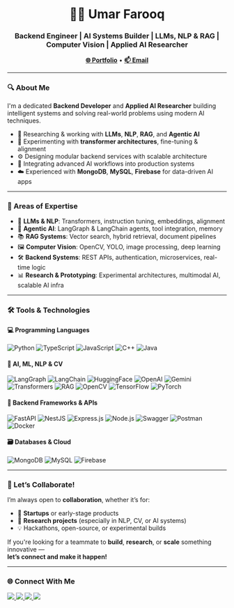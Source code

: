 <h1 align="center">👨‍💻 Umar Farooq</h1>

<h3 align="center">Backend Engineer | AI Systems Builder | LLMs, NLP & RAG | Computer Vision | Applied AI Researcher</h3>

<p align="center">
  <a href="https://umarfarooq.tech" target="_blank"><strong>🌐 Portfolio</strong></a> • 
  <a href="mailto:umarfarooq211203@gmail.com"><strong>📫 Email</strong></a>
</p>

---

### 🔍 About Me

I'm a dedicated **Backend Developer** and **Applied AI Researcher** building intelligent systems and solving real-world problems using modern AI techniques.

- 🧠 Researching & working with **LLMs**, **NLP**, **RAG**, and **Agentic AI**
- 🧪 Experimenting with **transformer architectures**, fine-tuning & alignment
- ⚙️ Designing modular backend services with scalable architecture
- 🧩 Integrating advanced AI workflows into production systems
- ☁️ Experienced with **MongoDB**, **MySQL**, **Firebase** for data-driven AI apps

---

### 💼 Areas of Expertise

- 🧠 **LLMs & NLP**: Transformers, instruction tuning, embeddings, alignment
- 🔗 **Agentic AI**: LangGraph & LangChain agents, tool integration, memory
- 📚 **RAG Systems**: Vector search, hybrid retrieval, document pipelines
- 🖼️ **Computer Vision**: OpenCV, YOLO, image processing, deep learning
- 🛠️ **Backend Systems**: REST APIs, authentication, microservices, real-time logic
- 📊 **Research & Prototyping**: Experimental architectures, multimodal AI, scalable AI infra

---

### 🛠️ Tools & Technologies

#### 💻 Programming Languages
![Python](https://img.shields.io/badge/-Python-3776AB?style=for-the-badge&logo=python&logoColor=white)
![TypeScript](https://img.shields.io/badge/-TypeScript-3178C6?style=for-the-badge&logo=typescript&logoColor=white)
![JavaScript](https://img.shields.io/badge/-JavaScript-F7DF1E?style=for-the-badge&logo=javascript&logoColor=black)
![C++](https://img.shields.io/badge/-C++-00599C?style=for-the-badge&logo=c%2b%2b&logoColor=white)
![Java](https://img.shields.io/badge/-Java-007396?style=for-the-badge&logo=java&logoColor=white)

#### 🧠 AI, ML, NLP & CV
![LangGraph](https://img.shields.io/badge/-LangGraph-000000?style=for-the-badge&logo=protocolsio&logoColor=white)
![LangChain](https://img.shields.io/badge/-LangChain-3B3B3B?style=for-the-badge&logo=chainlink&logoColor=white)
![HuggingFace](https://img.shields.io/badge/-HuggingFace-FFD21F?style=for-the-badge&logo=huggingface&logoColor=black)
![OpenAI](https://img.shields.io/badge/-OpenAI-412991?style=for-the-badge&logo=openai&logoColor=white)
![Gemini](https://img.shields.io/badge/-Gemini-1A73E8?style=for-the-badge&logo=google&logoColor=white)
![Transformers](https://img.shields.io/badge/-Transformers-FF6F61?style=for-the-badge&logo=tensorflow&logoColor=white)
![RAG](https://img.shields.io/badge/-RAG-blueviolet?style=for-the-badge)
![OpenCV](https://img.shields.io/badge/-OpenCV-5C3EE8?style=for-the-badge&logo=opencv&logoColor=white)
![TensorFlow](https://img.shields.io/badge/-TensorFlow-FF6F00?style=for-the-badge&logo=tensorflow&logoColor=white)
![PyTorch](https://img.shields.io/badge/-PyTorch-EE4C2C?style=for-the-badge&logo=pytorch&logoColor=white)

#### 🧰 Backend Frameworks & APIs
![FastAPI](https://img.shields.io/badge/-FastAPI-009688?style=for-the-badge&logo=fastapi&logoColor=white)
![NestJS](https://img.shields.io/badge/-NestJS-E0234E?style=for-the-badge&logo=nestjs&logoColor=white)
![Express.js](https://img.shields.io/badge/-Express.js-000000?style=for-the-badge&logo=express&logoColor=white)
![Node.js](https://img.shields.io/badge/-Node.js-339933?style=for-the-badge&logo=nodedotjs&logoColor=white)
![Swagger](https://img.shields.io/badge/-Swagger-85EA2D?style=for-the-badge&logo=swagger&logoColor=black)
![Postman](https://img.shields.io/badge/-Postman-FF6C37?style=for-the-badge&logo=postman&logoColor=white)
![Docker](https://img.shields.io/badge/-Docker-2496ED?style=for-the-badge&logo=docker&logoColor=white)

#### 🗃️ Databases & Cloud
![MongoDB](https://img.shields.io/badge/-MongoDB-47A248?style=for-the-badge&logo=mongodb&logoColor=white)
![MySQL](https://img.shields.io/badge/-MySQL-4479A1?style=for-the-badge&logo=mysql&logoColor=white)
![Firebase](https://img.shields.io/badge/-Firebase-FFCA28?style=for-the-badge&logo=firebase&logoColor=black)

---

### 🤝 Let’s Collaborate!

I’m always open to **collaboration**, whether it’s for:

- 🚀 **Startups** or early-stage products  
- 🧪 **Research projects** (especially in NLP, CV, or AI systems)  
- 💡 Hackathons, open-source, or experimental builds  

If you're looking for a teammate to **build**, **research**, or **scale** something innovative —  
**let’s connect and make it happen!**

---
### 🌐 Connect With Me

<p align="left">
  <a href="https://www.linkedin.com/in/umarrfarooq" target="blank">
    <img src="https://img.shields.io/badge/-LinkedIn-0A66C2?style=for-the-badge&logo=linkedin&logoColor=white" />
  </a>
  <a href="https://www.instagram.com/umarfarooq2112" target="blank">
    <img src="https://img.shields.io/badge/-Instagram-E4405F?style=for-the-badge&logo=instagram&logoColor=white" />
  </a>
  <a href="https://wa.me/923355022002" target="blank">
    <img src="https://img.shields.io/badge/-WhatsApp-25D366?style=for-the-badge&logo=whatsapp&logoColor=white" />
  </a>
  <a href="mailto:umarfarooq211203@gmail.com" target="blank">
    <img src="https://img.shields.io/badge/-Email-D14836?style=for-the-badge&logo=gmail&logoColor=white" />
  </a>
</p>
